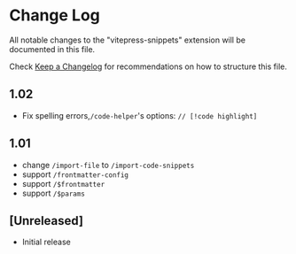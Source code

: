 # Change Log

All notable changes to the "vitepress-snippets" extension will be documented in this file.

Check [Keep a Changelog](http://keepachangelog.com/) for recommendations on how to structure this file.

## 1.02

- Fix spelling errors,`/code-helper`'s options: `// [!code highlight]`

## 1.01

- change `/import-file` to `/import-code-snippets`
- support `/frontmatter-config`
- support `/$frontmatter`
- support `/$params`

## [Unreleased]

- Initial release